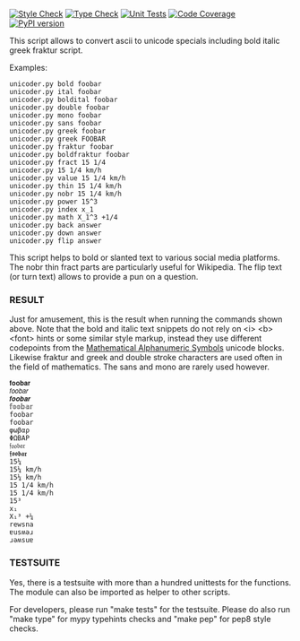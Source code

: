 [![Style Check](https://github.com/gdraheim/text-unicoder/actions/workflows/stylecheck.yml/badge.svg?event=push)](https://github.com/gdraheim/text-unicoder/actions/workflows/stylecheck.yml)
[![Type Check](https://github.com/gdraheim/text-unicoder/actions/workflows/typecheck.yml/badge.svg?event=push)](https://github.com/gdraheim/text-unicoder/actions/workflows/typecheck.yml)
[![Unit Tests](https://github.com/gdraheim/text-unicoder/actions/workflows/unittests.yml/badge.svg?event=push)](https://github.com/gdraheim/text-unicoder/actions/workflows/unittests.yml)
[![Code Coverage](https://img.shields.io/badge/311%20test-100%25%20coverage-brightgreen)](https://github.com/gdraheim/text-unicoder/blob/master/unicoder.py.tests.py)
[![PyPI version](https://badge.fury.io/py/text-unicoder.svg)](https://pypi.org/project/text-unicoder/)

This script allows to convert ascii to unicode specials 
including bold italic greek fraktur script.


Examples:

    unicoder.py bold foobar
    unicoder.py ital foobar
    unicoder.py boldital foobar
    unicoder.py double foobar
    unicoder.py mono foobar
    unicoder.py sans foobar
    unicoder.py greek foobar
    unicoder.py greek FOOBAR
    unicoder.py fraktur foobar
    unicoder.py boldfraktur foobar
    unicoder.py fract 15 1/4
    unicoder.py 15 1/4 km/h
    unicoder.py value 15 1/4 km/h
    unicoder.py thin 15 1/4 km/h
    unicoder.py nobr 15 1/4 km/h
    unicoder.py power 15^3
    unicoder.py index x_1
    unicoder.py math X_1^3 +1/4
    unicoder.py back answer
    unicoder.py down answer
    unicoder.py flip answer

This script helps to bold or slanted text to various social media platforms.
The nobr thin fract parts are particularly useful for Wikipedia.
The flip text (or turn text) allows to provide a pun on a question.

### RESULT

Just for amusement, this is the result when running the commands shown above. 
Note that the bold and italic text snippets do not rely on \<i\> \<b\> \<font\> hints
or some similar style markup, instead they use different codepoints from the 
[Mathematical Alphanumeric Symbols](https://en.wikipedia.org/wiki/Mathematical_Alphanumeric_Symbols)
unicode blocks. Likewise fraktur and greek and double stroke characters are used 
often in the field of mathematics. The sans and mono are rarely used however.

    𝐟𝐨𝐨𝐛𝐚𝐫
    𝑓𝑜𝑜𝑏𝑎𝑟
    𝒇𝒐𝒐𝒃𝒂𝒓
    𝕗𝕠𝕠𝕓𝕒𝕣
    𝚏𝚘𝚘𝚋𝚊𝚛
    foobar
    φωβαρ
    ΦΩΒΑΡ
    𝔣𝔬𝔬𝔟𝔞𝔯
    𝖋𝖔𝖔𝖇𝖆𝖗
    15¼
    15¼ km/h
    15¼ km/h
    15 1/4 km/h
    15 1/4 km/h
    15³
    x₁
    X₁³ +¼
    rewsna
    ɐusʍǝɹ
    ɹǝʍsuɐ

### TESTSUITE

Yes, there is a testsuite with more than a hundred unittests for the functions.
The module can also be imported as helper to other scripts.

For developers, please run "make tests" for the testsuite. Please do also
run "make type" for mypy typehints checks and "make pep" for pep8 style checks.



